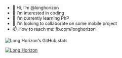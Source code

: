 - 👋 Hi, I’m @longhorizon
- 👀 I’m interested in coding
- 🌱 I’m currently learning PhP
- 💞️ I’m looking to collaborate on some mobile project
- 📫 How to reach me: fb.com/longhorizon

![Long Horizon's GitHub stats](https://github-readme-stats.vercel.app/api?username=longhorizon&show_icons=true&theme=radical)

[![Long Horizon](https://github-readme-stats.vercel.app/api/top-langs/?username=longhorizon&langs_count=8)](https://github.com/anuraghazra/github-readme-stats)

